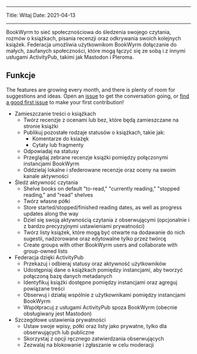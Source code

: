 - - -
Title: Witaj Date: 2021-04-13
- - -

BookWyrm to sieć społecznościowa do śledzenia swojego czytania, rozmów o książkach, pisania recenzji oraz odkrywania swoich kolejnych książek. Federacja umożliwia użytkownikom BookWyrm dołączanie do małych, zaufanych społeczności, które mogą łączyć się ze sobą i z innymi usługami ActivityPub, takimi jak Mastodon i Pleroma.

## Funkcje
The features are growing every month, and there is plenty of room for suggestions and ideas. Open an [issue](https://github.com/bookwyrm-social/bookwyrm/issues) to get the conversation going, or [find a good first issue](https://github.com/bookwyrm-social/bookwyrm/issues?q=is%3Aissue%20state%3Aopen%20label%3A%22good%20first%20issue%22) to make your first contribution!

- Zamieszczanie treści o książkach
    - Twórz recenzje z ocenami lub bez, które będą zamieszczane na stronie książki
    - Publikuj pozostałe rodzaje statusów o książkach, takie jak:
        - Komentarze do ksiażęk
        - Cytaty lub fragmenty
    - Odpowiadaj na statusy
    - Przeglądaj zebrane recenzje książki pomiędzy połączonymi instancjami BookWyrm
    - Oddzielaj lokalne i sfederowane recenzje oraz oceny na swoim kanale aktywności
- Śledź aktywność czytania
    - Shelve books on default "to-read," "currently reading," "stopped reading," and "read" shelves
    - Twórz własne półki
    - Store started/stopped/finished reading dates, as well as progress updates along the way
    - Dziel się swoją aktywnością czytania z obserwującymi (opcjonalnie i z bardzo precyzyjnymi ustawieniami prywatności)
    - Twórz listy książek, które mogą być otwarte na dodawanie do nich sugestii, nadzorowane oraz edytowalne tylko przez twórcę
    - Create groups with other BookWyrm users and collaborate with group-owned lists
- Federacja dzięki ActivityPub
    - Przekazuj i odbieraj statusy oraz aktywność użytkowników
    - Udostępniaj dane o książkach pomiędzy instancjami, aby tworzyć połączoną bazę danych metadanych
    - Identyfikuj książki dostępne pomiędzy instancjami oraz agreguj powiązane treści
    - Obserwuj i działaj wspólnie z użytkownikami pomiędzy instancjami BookWyrm
    - Współpracuj z usługami ActivityPub spoza BookWyrm (obecnie obsługiwany jest Mastodon)
- Szczegółowe ustawienia prywatności
    - Ustaw swoje wpisy, półki oraz listy jako prywatne, tylko dla obserwujących lub publiczne
    - Skorzystaj z opcji ręcznego zatwierdzania obserwujących
    - Zezwalaj na blokowanie i zgłaszanie w celu moderacji
